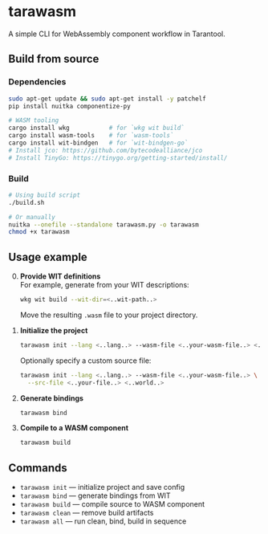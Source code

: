 # tarawasm

A simple CLI for WebAssembly component workflow in Tarantool.

## Build from source

### Dependencies

```bash
sudo apt-get update && sudo apt-get install -y patchelf
pip install nuitka componentize-py

# WASM tooling
cargo install wkg           # for `wkg wit build`
cargo install wasm-tools    # for `wasm-tools`
cargo install wit-bindgen   # for `wit-bindgen-go`
# Install jco: https://github.com/bytecodealliance/jco
# Install TinyGo: https://tinygo.org/getting-started/install/
```

### Build

```bash
# Using build script
./build.sh

# Or manually
nuitka --onefile --standalone tarawasm.py -o tarawasm
chmod +x tarawasm
```


## Usage example

0. **Provide WIT definitions**  
   For example, generate from your WIT descriptions:
   ```bash
   wkg wit build --wit-dir=<..wit-path..>
   ```  
   Move the resulting `.wasm` file to your project directory.

1. **Initialize the project**  
   ```bash
   tarawasm init --lang <..lang..> --wasm-file <..your-wasm-file..> <..world..>
   ```  
   Optionally specify a custom source file:
   ```bash
   tarawasm init --lang <..lang..> --wasm-file <..your-wasm-file..> \
     --src-file <..your-file..> <..world..>
   ```

2. **Generate bindings**  
   ```bash
   tarawasm bind
   ```

3. **Compile to a WASM component**  
   ```bash
   tarawasm build
   ```

## Commands

- `tarawasm init`  — initialize project and save config
- `tarawasm bind`  — generate bindings from WIT
- `tarawasm build` — compile source to WASM component
- `tarawasm clean` — remove build artifacts
- `tarawasm all`   — run clean, bind, build in sequence
